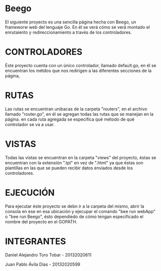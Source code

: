 # Beego

El siguiente proyecto es una sencilla página hecha con Beego, un frameworw web del lenguaje Go. En él se verá cómo se verá montado el enrutaiento y redireccionamiento a través de los controladores.

# CONTROLADORES

Éste proyecto cuenta con un único controlador, llamado default.go, en él se encuentran los métdos que nos redirigen a las diferentes secciones de la página,

# RUTAS

Las rutas se encuentran unibacas de la carpeta "routers", en el archivo llamado "router.go", en él se agregan todas las rutas que se manejan en la página. en cada ruta agregada se especifica qué método de qué controlador se va a usar.

# VISTAS

Todas las vistas se encuentran en la carpeta "views" del proyecto, éstas se encuentran con la extensión ".tpl" en vez de ".html" ya que éstas son plantillas en las que se pueden recibir datos enviados desde los controladores.

# EJECUCIÓN

Para ejecutar éste proyecto se debn ir a la carpeta del mismo, abrir la consola en ese en esa ubicación y ejecupar el comando "bee run webApp" o "bee run Beego", ésto dependiedo de cómo tengan especificado el nombre del proyecto en el GOPATH.

# INTEGRANTES

Daniel Alejandro Toro Tobar - 	20132020611

Juan Pablo Ávila Días -  	20132020599
